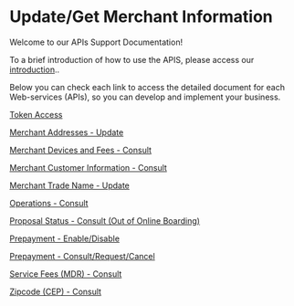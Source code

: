 
# Update/Get Merchant Information

Welcome to our APIs Support Documentation!

To a brief introduction of how to use the APIS, please access our [introduction](?path=docs/english/digitalSolutions/APIs-Introduction.md)..

Below you can check each link to access the detailed document for each Web-services (APIs), so you can develop and implement your business.

[Token Access](?path=docs/english/digitalSolutions/TokenGenerationforWeb-services.md)

[Merchant Addresses - Update](../api/?type=post&path=/bwa/wsm/merchantinformation/address/updateAddress)

[Merchant Devices and Fees - Consult](../api/?type=get&path=/bwa/mdr-fees/{institution}/{merchanID})

[Merchant Customer Information - Consult](../api/?type=get&path=/bwa/estabelecimento/v2)

[Merchant Trade Name - Update](../api/?type=post&path=/bwa/wsm/merchantinformation/tradeName/updateTradeName)

[Operations - Consult](../api/?type=post&path=/bwa/wsm/devicerequest/consultoperation/processConsultOperationRequest)

[Proposal Status - Consult (Out of Online Boarding)](../api/?type=get&path=/bwa/proposta/status/{inst}/{doc})

[Prepayment - Enable/Disable](../api/?type=post&path=/bwa/wsm/fundingtools/prepayFlag/updatePrepayFlag)

[Prepayment - Consult/Request/Cancel](../api/?type=get&path=/bwa/antecipacao-automatica/v1/antecipacao)

[Service Fees (MDR) - Consult](../api/?type=get&path=/bwa/mdr-fees/v2)

[Zipcode (CEP) - Consult](../api/?type=get&path=/bwa/cep-service/cep/{cep})

